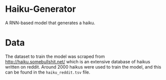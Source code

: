 # Haiku-Generator
A RNN-based model that generates a haiku.

# Data
The dataset to train the model was scraped from http://haiku.somebullshit.net/ which is an extensive database of haikus written on reddit. Around 2000 haikus were used to train the model, and this can be found in the `haiku_reddit.tsv` file.
